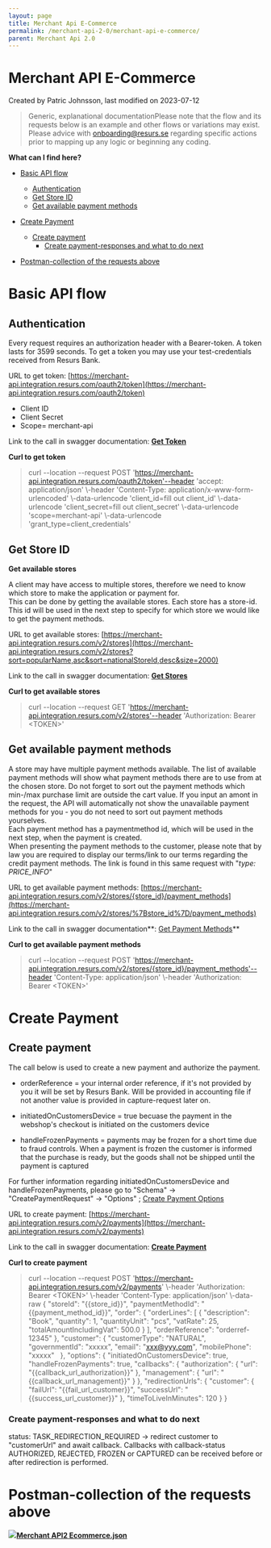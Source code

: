 ```yaml
---
layout: page
title: Merchant Api E-Commerce
permalink: /merchant-api-2-0/merchant-api-e-commerce/
parent: Merchant Api 2.0
---
```



# Merchant API E-Commerce 
Created by Patric Johnsson, last modified on 2023-07-12

> Generic, explanational documentationPlease note that the flow and its
> requests below is an example and other flows or variations may exist.
> Please advice with onboarding@resurs.se regarding specific actions
> prior to mapping up any logic or beginning any coding.

**What can I find here?**
- [Basic API flow](#merchantapiecommerce-basicapiflow)
  - [Authentication](#merchantapiecommerce-authentication)
  - [Get Store ID](#merchantapiecommerce-getstoreid)
  - [Get available payment
    methods](#merchantapiecommerce-getavailablepaymentmethods)

- [Create Payment](#merchantapiecommerce-createpayment)
  - [Create payment](#merchantapiecommerce-createpayment)
    - [Create payment-responses and what to do
      next](#merchantapiecommerce-createpayment-responsesandwhattodonext)

- [Postman-collection of the requests
  above](#merchantapiecommerce-postman-collectionoftherequestsabove)

# **Basic API flow**
## **Authentication**
Every request requires an authorization header with a Bearer-token. A
token lasts for 3599 seconds. To get a token you may use your
test-credentials received from Resurs Bank.

URL to get token:
[https://merchant-api.integration.resurs.com/oauth2/token](https://merchant-api.integration.resurs.com/oauth2/token)

- Client ID
- Client Secret
- Scope= merchant-api

Link to the call in swagger documentation: **[Get
Token](https://merchant-api.integration.resurs.com/docs/oauth2#/Oauth2%20token%20resource/authorizeObject_1_1)**

**Curl to get token**

> curl --location --request POST
> 'https://merchant-api.integration.resurs.com/oauth2/token'--header
> 'accept: application/json' \\-header 'Content-Type:
> application/x-www-form-urlencoded' \\-data-urlencode 'client_id=fill
> out client_id' \\-data-urlencode 'client_secret=fill out
> client_secret' \\-data-urlencode 'scope=merchant-api'
> \\-data-urlencode 'grant_type=client_credentials'

## **Get Store ID**
**Get available stores**

A client may have access to multiple stores, therefore we need to know
which store to make the application or payment for.  
This can be done by getting the available stores. Each store has a
store-id. This id will be used in the next step to specify for which
store we would like to get the payment methods.

URL to get available stores:
[https://merchant-api.integration.resurs.com/v2/stores](https://merchant-api.integration.resurs.com/v2/stores?sort=popularName,asc&sort=nationalStoreId,desc&size=2000)

Link to the call in swagger documentation: **[Get
Stores](https://merchant-api.integration.resurs.com/docs/v2/merchant_stores_v2#/Store%20information/getStores)**

**Curl to get available stores**

> curl --location --request GET
> 'https://merchant-api.integration.resurs.com/v2/stores'--header
> 'Authorization: Bearer \<TOKEN\>'

## **Get available payment methods**
A store may have multiple payment methods available. The list of
available payment methods will show what payment methods there are to
use from at the chosen store. Do not forget to sort out the payment
methods which min-/max purchase limit are outside the cart value. If you
input an amont in the request, the API will automatically not show the
unavailable payment methods for you - you do not need to sort out
payment methods yourselves.  
Each payment method has a paymentmethod id, which will be used in the
next step, when the payment is created.  
When presenting the payment methods to the customer, please note that by
law you are required to display our terms/link to our terms regarding
the credit payment methods. The link is found in this same request with
"*type: PRICE_INFO*"

URL to get available payment methods:
[https://merchant-api.integration.resurs.com/v2/stores/{store_id}/payment_methods](https://merchant-api.integration.resurs.com/v2/stores/%7Bstore_id%7D/payment_methods)

Link to the call in swagger documentation**: [Get Payment
Methods](https://merchant-api.integration.resurs.com/docs/v2/merchant_stores_v2#/Payment%20methods%20information/getPaymentMethodsByStore)**

**Curl to get available payment methods**

> curl --location --request POST
> 'https://merchant-api.integration.resurs.com/v2/stores/{store_id}/payment_methods'--header
> 'Content-Type: application/json' \\-header 'Authorization: Bearer
> \<TOKEN\>'

# **Create Payment**
## **Create payment**
The call below is used to create a new payment and authorize the
payment.

- orderReference = your internal order reference, if it's not provided
  by you it will be set by Resurs Bank. Will be provided in accounting
  file if not another value is provided in capture-request later on.

- initiatedOnCustomersDevice = true becuase the payment in the webshop's
  checkout is initiated on the customers device
- handleFrozenPayments = payments may be frozen for a short time due to
  fraud controls. When a payment is frozen the customer is informed that
  the purchase is ready, but the goods shall not be shipped until the
  payment is captured

For further information regarding initiatedOnCustomersDevice and
handleFrozenPayments, please go to "Schema" → "CreatePaymentRequest" →
"Options" ; [Create Payment
Options](https://merchant-api.resurs.com/docs/v2/merchant_payments_v2#/Payment+authorization/createPayment)

URL to create payment:
[https://merchant-api.integration.resurs.com/v2/payments](https://merchant-api.integration.resurs.com/v2/payments)

Link to the call in swagger documentation: **[Create
Payment](https://merchant-api.integration.resurs.com/docs/v2/merchant_payments_v2#/Payment%20authorization/createPayment)**

**Curl to create payment**

> curl --location --request POST
> 'https://merchant-api.integration.resurs.com/v2/payments' \\-header
> 'Authorization: Bearer \<TOKEN\>' \\-header 'Content-Type:
> application/json' \\-data-raw { "storeId": "{{store_id}}",
> "paymentMethodId": "{{payment_method_id}}", "order": { "orderLines":
> \[ { "description": "Book", "quantity": 1, "quantityUnit": "pcs",
> "vatRate": 25, "totalAmountIncludingVat": 500.0 } \],
> "orderReference": "orderref-12345" }, "customer": { "customerType":
> "NATURAL", "governmentId": "xxxxx", "email": "xxx@yyy.com",
> "mobilePhone": "xxxxx"   }, "options": { "initiatedOnCustomersDevice":
> true, "handleFrozenPayments": true, "callbacks": { "authorization": {
> "url": "{{callback_url_authorization}}" }, "management": { "url":
> "{{callback_url_management}}" } }, "redirectionUrls": { "customer": {
> "failUrl": "{{fail_url_customer}}", "successUrl":
> "{{success_url_customer}}" }, "timeToLiveInMinutes": 120 } }

### **Create payment-responses and what to do next**
status: TASK_REDIRECTION_REQUIRED → redirect customer to "customerUrl"
and await callback. Callbacks with callback-status AUTHORIZED, REJECTED,
FROZEN or CAPTURED can be received before or after redirection is
performed. 

# **Postman-collection of the requests above**
**[![](download/resources/com.atlassian.confluence.plugins.confluence-view-file-macro:view-file-macro-resources/images/placeholder-medium-file.png)Merchant
API2
Ecommerce.json](/docs/download/attachments/91029560/Merchant%20API2%20Ecommerce.json?version=1&modificationDate=1688461337000&api=v2)**

